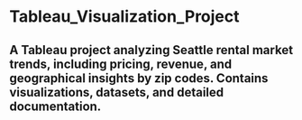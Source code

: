 # Tableau_Visualization_Project

A Tableau project analyzing Seattle rental market trends, including pricing, revenue, and geographical insights by zip codes. Contains visualizations, datasets, and detailed documentation.
--
